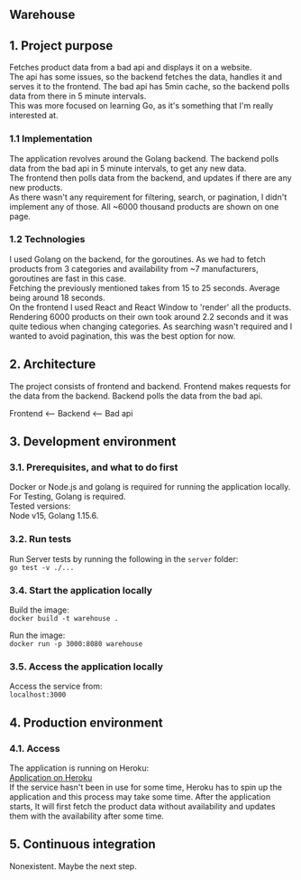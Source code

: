 ## Warehouse  
## 1. Project purpose
Fetches product data from a bad api and displays it on a website.  
The api has some issues, so the backend fetches the data, handles it and serves it to the frontend. 
The bad api has 5min cache, so the backend polls data from there in 5 minute intervals.  
This was more focused on learning Go, as it's something that I'm really interested at.  

### 1.1 Implementation  
The application revolves around the Golang backend. The backend polls data from the bad api in 5 minute intervals, to get any new data.  
The frontend then polls data from the backend, and updates if there are any new products.  
As there wasn't any requirement for filtering, search, or pagination, I didn't implement any of those. All ~6000 thousand products are shown on one page.  

### 1.2 Technologies  
I used Golang on the backend, for the goroutines. As we had to fetch products from 3 categories and availability from ~7 manufacturers, goroutines are fast in this case.  
Fetching the previously mentioned takes from 15 to 25 seconds. Average being around 18 seconds.  
On the frontend I used React and React Window to 'render' all the products. Rendering 6000 products on their own took around 2.2 seconds and it was quite tedious when changing categories. As searching wasn't required and I wanted to avoid pagination, this was the best option for now. 

## 2. Architecture
The project consists of frontend and backend. Frontend makes requests for the data from the backend. Backend polls the data from the bad api.  
  
Frontend <-- Backend <-- Bad api
## 3. Development environment

### 3.1. Prerequisites, and what to do first
Docker or Node.js and golang is required for running the application locally.   
For Testing, Golang is required.  
Tested versions:  
Node v15, Golang 1.15.6.  
### 3.2. Run tests  
Run Server tests by running the following in the `server` folder:  
`go test -v ./...`

### 3.4. Start the application locally  
Build the image:  
`docker build -t warehouse .`  
 
Run the image:  
`docker run -p 3000:8080 warehouse`  

### 3.5. Access the application locally
Access the service from:  
`localhost:3000`


## 4. Production environment

### 4.1. Access  
The application is running on Heroku:  
[Application on Heroku](https://cool-smooth-warehouse.herokuapp.com/facemasks)  
If the service hasn't been in use for some time, Heroku has to spin up the application and this process may take some time. After the application starts, It will first fetch the product data without availability and updates them with the availability after some time.  

## 5. Continuous integration  
Nonexistent. Maybe the next step.  

